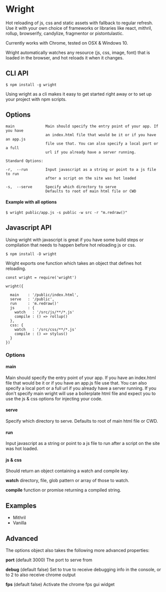 # Wright

Hot reloading of js, css and static assets with fallback to regular refresh.
Use it with your own choice of frameworks or libraries like react, mithril, rollup, browserify, candylize, fragmentor or pistontulastic.

Currently works with Chrome, tested on OSX & Windows 10.

Wright automatically watches any resource (js, css, image, font) that is loaded in the browser, and hot reloads it when it changes.

## CLI API
```
$ npm install -g wright
```
Using wright as a cli makes it easy to get started right away or to set up your project with npm scripts.

## Options
```
main              Main should specify the entry point of your app. If you have
                  an index.html file that would be it or if you have an app.js
                  file use that. You can also specify a local port or a full 
                  url if you already have a server running.

Standard Options:

-r,  --run        Input javascript as a string or point to a js file to run
                  after a script on the site was hot loaded

-s,  --serve      Specify which directory to serve
                  Defaults to root of main html file or CWD
```
#### Example with all options
```
$ wright public/app.js -s public -w src -r "m.redraw()"
```

## Javascript API

Using wright with javascript is great if you have some build steps or compilation that needs to happen before hot reloading js or css.

```
$ npm install -D wright
```

Wright exports one function which takes an object that defines hot reloading.

```
const wright = require('wright')

wright({

  main    : '/public/index.html',
  serve   : '/public',
  run     : 'm.redraw()'
  js      : {
    watch   : '/src/js/**/*.js'
    compile : () => rollup()
  },
  css: {
    watch   : '/src/css/**/*.js'
    compile : () => stylus()
  }
})
```

### Options


#### main
Main should specify the entry point of your app. If you have an index.html file that would be it or if you have an app.js file use that. You can also specify a local port or a full url if you already have a server running.
If you don't specify main wright will use a boilerplate html file and expect you to use the js & css options for injecting your code.

#### serve
Specify which directory to serve. Defaults to root of main html file or CWD.

#### run
Input javascript as a string or point to a js file to run after a script on the site was hot loaded.

#### js & css
Should return an object containing a watch and compile key.

**watch** directory, file, glob pattern or array of those to watch.

**compile** function or promise returning a compiled string.

## Examples

- Mithril
- Vanilla

## Advanced

The options object also takes the following more advanced properties:

**port** (default 3000)
The port to serve from

**debug** (default false)
Set to true to receive debugging info in the console, or to 2 to also receive chrome output

**fps** (default false)
Activate the chrome fps gui widget
